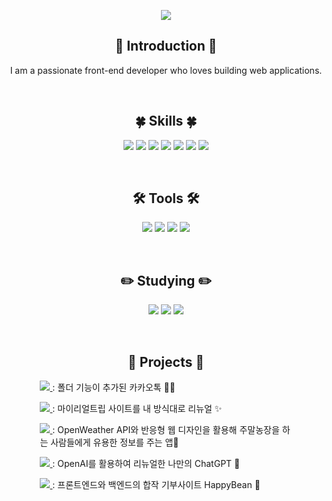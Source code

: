 <p align="center">
  <img src="https://capsule-render.vercel.app/api?type=waving&color=DFACDF&height=200&section=header&text=Hello,%20I'm%20LeeYerim&fontSize=70" />
</p>


<h2 align="center">🙌 Introduction 🙌</h2>
<p align="center">I am a passionate front-end developer who loves building web applications.</p>

<br>

<h2 align="center">🍀 Skills 🍀</h2>
<p align="center">
  <img src="https://img.shields.io/badge/HTML-E34F26?logo=html5&logoColor=white&style=flat-square" />
  <img src="https://img.shields.io/badge/CSS-1572B6?logo=css3&logoColor=white&style=flat-square" />
  <img src="https://img.shields.io/badge/SCSS-CC6699?logo=sass&logoColor=white&style=flat-square" />
  <img src="https://img.shields.io/badge/Java-007396?logo=java&logoColor=white&style=flat-square" />
  <img src="https://img.shields.io/badge/JavaScript-F7DF1E?logo=javascript&logoColor=black&style=flat-square" />
  <img src="https://img.shields.io/badge/MySQL-4479A1?logo=mysql&logoColor=white&style=flat-square" />
  <img src="https://img.shields.io/badge/JSP-007396?logo=java&logoColor=white&style=flat-square" />
</p>

<br>

<h2 align="center">🛠️ Tools 🛠️</h2>
<p align="center">
  <img src="https://img.shields.io/badge/Eclipse-2C2255?logo=eclipse&logoColor=white&style=flat-square" />
  <img src="https://img.shields.io/badge/Visual%20Studio%20Code-007ACC?logo=visual-studio-code&logoColor=white&style=flat-square" />
  <img src="https://img.shields.io/badge/Tomcat-F8DC75?logo=apache-tomcat&logoColor=black&style=flat-square" />
  <img src="https://img.shields.io/badge/GitHub-181717?logo=github&logoColor=white&style=flat-square" />
</p>

<br>

<h2 align="center">✏️ Studying ✏️</h2>
<p align="center">
  <img src="https://img.shields.io/badge/React-61DAFB?logo=react&logoColor=white&style=flat-square" />
  <img src="https://img.shields.io/badge/Vue.js-4FC08D?logo=vue.js&logoColor=white&style=flat-square" />
  <img src="https://img.shields.io/badge/Spring-6DB33F?logo=spring&logoColor=white&style=flat-square" />
</p>

<br>

<h2 align="center">💪 Projects 💪</h2>
<div align="center" style="width: 80%; margin: 0 auto;">
  <p align="left">
    <a href="https://github.com/leeyerimmm/mykakao">
      <img src="https://img.shields.io/badge/mykakao-FFCD00?style=flat-square&logo=kakao" />
    </a> : 폴더 기능이 추가된 카카오톡 💬📂
  </p>

  <p align="left">
    <a href="https://github.com/leeyerimmm/My-Real-Trip">
      <img src="https://img.shields.io/badge/My%20Real%20Trip-764ABC?style=flat-square&logo=airplane" />
    </a> : 마이리얼트립 사이트를 내 방식대로 리뉴얼 ✨
  </p>

  <p align="left">
    <a href="https://github.com/leeyerimmm/public-API">
      <img src="https://img.shields.io/badge/public%20API-2E8B57?style=flat-square&logo=cloud" />
    </a> : OpenWeather API와 반응형 웹 디자인을 활용해 주말농장을 하는 사람들에게 유용한 정보를 주는 앱🌱
  </p>

  <p align="left">
    <a href="https://github.com/leeyerimmm/chat-GPT">
      <img src="https://img.shields.io/badge/chat%20GPT-00AEEF?style=flat-square&logo=openai" />
    </a> : OpenAI를 활용하여 리뉴얼한 나만의 ChatGPT 💙
  </p>

  <p align="left">
    <a href="https://github.com/leeyerimmm/HappyBean">
      <img src="https://img.shields.io/badge/HappyBean-7BB661?style=flat-square&logo=leaf" />
    </a> : 프론트엔드와 백엔드의 합작 기부사이트 HappyBean 🌿
  </p>
</div>

<br>

